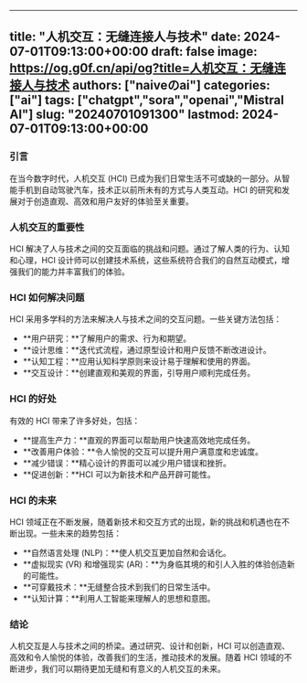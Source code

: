 
---
title: "人机交互：无缝连接人与技术"
date: 2024-07-01T09:13:00+00:00
draft: false
image: https://og.g0f.cn/api/og?title=人机交互：无缝连接人与技术
authors: ["naiveのai"]
categories: ["ai"]
tags: ["chatgpt","sora","openai","Mistral AI"]
slug: "20240701091300"
lastmod: 2024-07-01T09:13:00+00:00
---
### 引言

在当今数字时代，人机交互 (HCI) 已成为我们日常生活不可或缺的一部分。从智能手机到自动驾驶汽车，技术正以前所未有的方式与人类互动。HCI 的研究和发展对于创造直观、高效和用户友好的体验至关重要。

### 人机交互的重要性

HCI 解决了人与技术之间的交互面临的挑战和问题。通过了解人类的行为、认知和心理，HCI 设计师可以创建技术系统，这些系统符合我们的自然互动模式，增强我们的能力并丰富我们的体验。

### HCI 如何解决问题

HCI 采用多学科的方法来解决人与技术之间的交互问题。一些关键方法包括：

- **用户研究：**了解用户的需求、行为和期望。
- **设计思维：**迭代式流程，通过原型设计和用户反馈不断改进设计。
- **认知工程：**应用认知科学原则来设计易于理解和使用的界面。
- **交互设计：**创建直观和美观的界面，引导用户顺利完成任务。

### HCI 的好处

有效的 HCI 带来了许多好处，包括：

- **提高生产力：**直观的界面可以帮助用户快速高效地完成任务。
- **改善用户体验：**令人愉悦的交互可以提升用户满意度和忠诚度。
- **减少错误：**精心设计的界面可以减少用户错误和挫折。
- **促进创新：**HCI 可以为新技术和产品开辟可能性。

### HCI 的未来

HCI 领域正在不断发展，随着新技术和交互方式的出现，新的挑战和机遇也在不断出现。一些未来的趋势包括：

- **自然语言处理 (NLP)：**使人机交互更加自然和会话化。
- **虚拟现实 (VR) 和增强现实 (AR)：**为身临其境的和引人入胜的体验创造新的可能性。
- **可穿戴技术：**无缝整合技术到我们的日常生活中。
- **认知计算：**利用人工智能来理解人的思想和意图。

### 结论

人机交互是人与技术之间的桥梁。通过研究、设计和创新，HCI 可以创造直观、高效和令人愉悦的体验，改善我们的生活，推动技术的发展。随着 HCI 领域的不断进步，我们可以期待更加无缝和有意义的人机交互的未来。